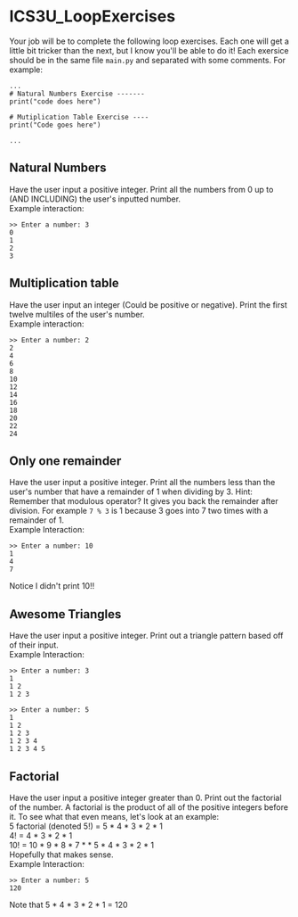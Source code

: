 # ICS3U_LoopExercises

Your job will be to complete the following loop exercises. Each one will get a little bit tricker than the next, but I know you'll be able to do it!
Each exersice should be in the same file ```main.py``` and separated with some comments. For example:
```
...
# Natural Numbers Exercise -------
print("code does here")

# Mutiplication Table Exercise ----
print("Code goes here")

...
```
## Natural Numbers
Have the user input a positive integer. Print all the numbers from 0 up to (AND INCLUDING) the user's inputted number.</br>
Example interaction:
```
>> Enter a number: 3
0
1
2
3
```

## Multiplication table
Have the user input an integer (Could be positive or negative). Print the first twelve multiles of the user's number.</br>
Example interaction:
```
>> Enter a number: 2
2
4
6
8
10
12
14
16
18
20
22
24
```

## Only one remainder
Have the user input a positive integer. Print all the numbers less than the user's number that have a remainder of 1 when dividing by 3. Hint: Remember that modulous operator? It gives you back the remainder after division. For example ```7 % 3``` is 1 because 3 goes into 7 two times with a remainder of 1. </br>
Example Interaction:
```
>> Enter a number: 10
1
4
7
```
Notice I didn't print 10!!

## Awesome Triangles
Have the user input a positive integer. Print out a triangle pattern based off of their input.</br>
Example Interaction:
```
>> Enter a number: 3
1
1 2
1 2 3
```
```
>> Enter a number: 5
1 
1 2 
1 2 3 
1 2 3 4 
1 2 3 4 5
```

## Factorial
Have the user input a positive integer greater than 0. Print out the factorial of the number.
A factorial is the product of all of the positive integers before it. To see what that even means, let's look at an example:</br>
5 factorial (denoted 5!) = 5 * 4 * 3 * 2 * 1</br>
4! = 4 * 3 * 2 * 1</br>
10! = 10 * 9 * 8 * 7 *  * 5 * 4 * 3 * 2 * 1</br>
Hopefully that makes sense.</br>
Example Interaction:
```
>> Enter a number: 5
120
```
Note that 5 * 4 * 3 * 2 * 1 = 120
